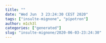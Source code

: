 ```yaml
---
title: ""
date: "Wed Jun  3 23:24:30 CEST 2020"
tags: ["insulte-mignone", "pipotron"]
author: m1ch3l
categories: ["generated"]
slug: "insulte-mignone/2020-06-03-23:24:30"
---
```



